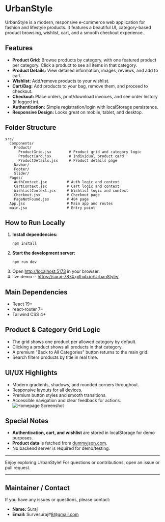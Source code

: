 # UrbanStyle

UrbanStyle is a modern, responsive e-commerce web application for fashion and lifestyle products. It features a beautiful UI, category-based product browsing, wishlist, cart, and a smooth checkout experience.

## Features
- **Product Grid:** Browse products by category, with one featured product per category. Click a product to see all items in that category.
- **Product Details:** View detailed information, images, reviews, and add to cart.
- **Wishlist:** Add/remove products to your wishlist.
- **Cart/Bag:** Add products to your bag, remove them, and proceed to checkout.
- **Checkout:** Place orders, print/download invoices, and see order history (if logged in).
- **Authentication:** Simple registration/login with localStorage persistence.
- **Responsive Design:** Looks great on mobile, tablet, and desktop.

## Folder Structure
```
src/
  Components/
    Product/
      ProductGrid.jsx        # Product grid and category logic
      ProductCard.jsx        # Individual product card
      ProductDetails.jsx     # Product details page
    Navbar/
    Footer/
    Slider/
  Pages/
    AuthContext.jsx         # Auth logic and context
    CartContext.jsx         # Cart logic and context
    WishlistContext.jsx     # Wishlist logic and context
    Checkout.jsx            # Checkout page
    PageNotFound.jsx        # 404 page
  App.jsx                   # Main app and routes
  main.jsx                  # Entry point
```

## How to Run Locally
1. **Install dependencies:**
   ```bash
   npm install
   ```
2. **Start the development server:**
   ```bash
   npm run dev
   ```
3. Open [http://localhost:5173](http://localhost:5174) in your browser.
4. live demo :- https://suraj-7874.github.io/UrbanStyle/

## Main Dependencies
- React 19+
- react-router 7+
- Tailwind CSS 4+

## Product & Category Grid Logic
- The grid shows one product per allowed category by default.
- Clicking a product shows all products in that category.
- A premium "Back to All Categories" button returns to the main grid.
- Search filters products by title in real time.

## UI/UX Highlights
- Modern gradients, shadows, and rounded corners throughout.
- Responsive layouts for all devices.
- Premium button styles and smooth transitions.
- Accessible navigation and clear feedback for actions.
![Homepage Screenshot](https://your-image-url.com/image.jpg)


## Special Notes
- **Authentication, cart, and wishlist** are stored in localStorage for demo purposes.
- **Product data** is fetched from [dummyjson.com](https://dummyjson.com/).
- No backend server is required for demo/testing.

---

Enjoy exploring UrbanStyle! For questions or contributions, open an issue or pull request.

---

## Maintainer / Contact
If you have any issues or questions, please contact:
- **Name:** Suraj
- **Email:** Survesuraj#8@gmail.com
